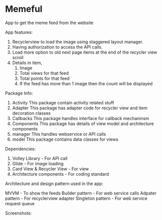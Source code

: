 # Memeful
App to get the meme feed from the website

App features:
1. Recyclerview to load the image using staggered layout manager.
2. Having authorization to access the API calls.
3. Load more option to old next page items at the end of the recycler view scroll
4. Details in item,
      1. Image
      2. Total views for that feed
      3. Total points for that feed
      4. If the feed has more than 1 image then the count will be displayed
      
      
Package Info:
1. Activity
        This package contain activity related stuff
2. Adapter
        This package has adapter code for recycler view and item decoration classes
3. Callbacks
        This package handles interface for callback mechaninsm
4. Components
        This package has details of view model and architecture components
5. manager
        This handles webservice or API calls
6. model
        This package contains data classes for views
        
Dependencies:
1. Volley Library - For API call
2. Glide - For image loading
3. Card View & Recycler View - For view
4. Architecture components - For coding standard

Architecture and design pattern used in the app:

MVVM - To show the feeds
Builder pattern - For web service calls
Adpater pattern - For recyclerview adapter
Singleton pattern - For web service request queue

Screenshots:



